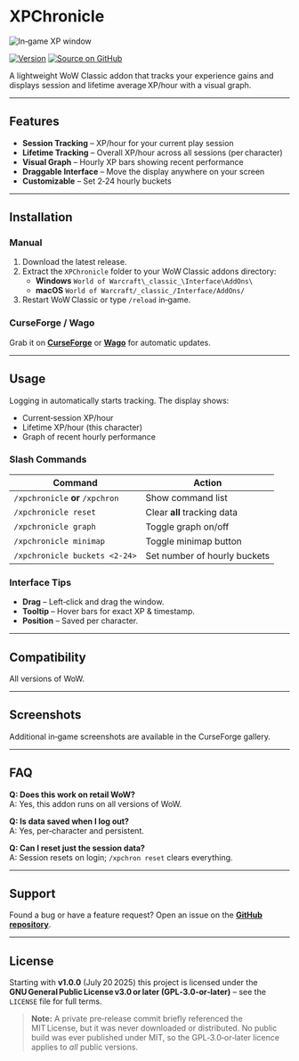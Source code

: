 # XPChronicle
![In‑game XP window](https://raw.githubusercontent.com/matthewschaney/XPChronicle/main/xpchronicle-logo.png)

[![Version](https://img.shields.io/github/v/release/matthewschaney/XPChronicle?label=latest&style=flat-square)](https://github.com/matthewschaney/XPChronicle/releases)
[![Source on GitHub](https://img.shields.io/badge/source-github-black?logo=github&style=flat-square)](https://github.com/matthewschaney/XPChronicle)

A lightweight WoW Classic addon that tracks your experience gains and displays session and lifetime average XP/hour with a visual graph.

---

## Features
- **Session Tracking** – XP/hour for your current play session  
- **Lifetime Tracking** – Overall XP/hour across all sessions (per character)  
- **Visual Graph** – Hourly XP bars showing recent performance  
- **Draggable Interface** – Move the display anywhere on your screen  
- **Customizable** – Set 2‑24 hourly buckets

---

## Installation

### Manual
1. Download the latest release.
2. Extract the `XPChronicle` folder to your WoW Classic addons directory:  
   - **Windows** `World of Warcraft\_classic_\Interface\AddOns\`  
   - **macOS** `World of Warcraft/_classic_/Interface/AddOns/`
3. Restart WoW Classic or type `/reload` in‑game.

### CurseForge / Wago
Grab it on **[CurseForge](https://www.curseforge.com/wow/addons/xpchronicle)** or **[Wago](https://addons.wago.io/addons/xpchronicle)** for automatic updates.

---

## Usage

Logging in automatically starts tracking. The display shows:

- Current‑session XP/hour  
- Lifetime XP/hour (this character)  
- Graph of recent hourly performance  

### Slash Commands

| Command                             | Action                            |
|-------------------------------------|-----------------------------------|
| `/xpchronicle` **or** `/xpchron`    | Show command list                 |
| `/xpchronicle reset`                | Clear **all** tracking data       |
| `/xpchronicle graph`                | Toggle graph on/off               |
| `/xpchronicle minimap`              | Toggle minimap button             |
| `/xpchronicle buckets <2‑24>`       | Set number of hourly buckets      |

### Interface Tips

* **Drag** – Left‑click and drag the window.  
* **Tooltip** – Hover bars for exact XP & timestamp.  
* **Position** – Saved per character.

---

## Compatibility

All versions of WoW.

---

## Screenshots
Additional in‑game screenshots are available in the CurseForge gallery.

---

## FAQ

**Q: Does this work on retail WoW?**  
A: Yes, this addon runs on all versions of WoW.

**Q: Is data saved when I log out?**  
A: Yes, per‑character and persistent.

**Q: Can I reset just the session data?**  
A: Session resets on login; `/xpchron reset` clears everything.

---

## Support

Found a bug or have a feature request? Open an issue on the **[GitHub repository](https://github.com/matthewschaney/XPChronicle/issues)**.

---

## License

Starting with **v1.0.0** (July 20 2025) this project is licensed under the  
**GNU General Public License v3.0 or later (GPL‑3.0‑or‑later)** – see the `LICENSE` file for full terms.

> **Note:** A private pre‑release commit briefly referenced the MIT License, but it was never downloaded or distributed. No public build was ever published under MIT, so the GPL‑3.0‑or‑later licence applies to *all* public versions.

